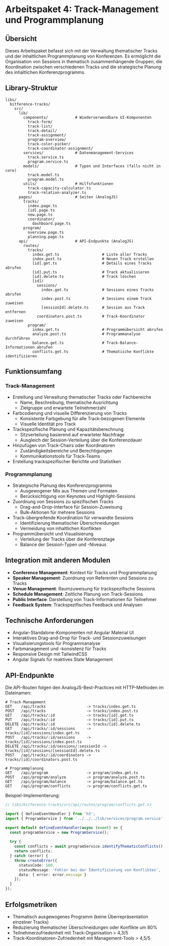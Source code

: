 # Arbeitspaket 4: Track-Management und Programmplanung

## Übersicht

Dieses Arbeitspaket befasst sich mit der Verwaltung thematischer Tracks und der inhaltlichen Programmplanung von Konferenzen. Es ermöglicht die Organisation von Sessions in thematisch zusammenhängende Gruppen, die Koordination zwischen verschiedenen Tracks und die strategische Planung des inhaltlichen Konferenzprogramms.

## Library-Struktur

```
libs/
  bitference-tracks/
    src/
      lib/
        components/            # Wiederverwendbare UI-Komponenten
          track-form/
          track-list/
          track-detail/
          track-assignment/
          program-overview/
          track-color-picker/
          track-coordinator-assignment/
        services/              # Datenmanagement-Services
          track.service.ts
          program.service.ts
        models/                # Typen und Interfaces (falls nicht in core)
          track.model.ts
          program.model.ts
        utils/                 # Hilfsfunktionen
          track-capacity-calculator.ts
          track-relation-analyzer.ts
      pages/                   # Seiten (AnalogJS)
        tracks/
          index.page.ts
          [id].page.ts
          new.page.ts
          coordinator/
            dashboard.page.ts
        program/
          overview.page.ts
          planning.page.ts
      api/                     # API-Endpunkte (AnalogJS)
        routes/
          tracks/
            index.get.ts                   # Liste aller Tracks
            index.post.ts                  # Neuen Track erstellen
            [id].get.ts                    # Details eines Tracks abrufen
            [id].put.ts                    # Track aktualisieren
            [id].delete.ts                 # Track löschen
            [id]/
              sessions/
                index.get.ts               # Sessions eines Tracks abrufen
                index.post.ts              # Sessions einem Track zuweisen
                [sessionId].delete.ts      # Session aus Track entfernen
              coordinators.post.ts         # Track-Koordinator zuweisen
          program/
            index.get.ts                   # Programmübersicht abrufen
            analyze.post.ts                # Programmanalyse durchführen
            balance.get.ts                 # Track-Balance-Informationen abrufen
            conflicts.get.ts               # Thematische Konflikte identifizieren
```

## Funktionsumfang

### Track-Management

- Erstellung und Verwaltung thematischer Tracks oder Fachbereiche
  - Name, Beschreibung, thematische Ausrichtung
  - Zielgruppe und erwartete Teilnehmerzahl
- Farbcodierung und visuelle Differenzierung von Tracks
  - Konsistente Farbgebung für alle Track-bezogenen Elemente
  - Visuelle Identität pro Track
- Trackspezifische Planung und Kapazitätsberechnung
  - Sitzverteilung basierend auf erwarteter Nachfrage
  - Ausgleich der Session-Verteilung über die Konferenzdauer
- Hinzufügen von Track-Chairs oder Koordinatoren
  - Zuständigkeitsbereiche und Berechtigungen
  - Kommunikationstools für Track-Teams
- Erstellung trackspezifischer Berichte und Statistiken

### Programmplanung

- Strategische Planung des Konferenzprogramms
  - Ausgewogener Mix aus Themen und Formaten
  - Berücksichtigung von Keynotes und Highlight-Sessions
- Zuordnung von Sessions zu spezifischen Tracks
  - Drag-and-Drop-Interface für Session-Zuweisung
  - Bulk-Aktionen für mehrere Sessions
- Track-übergreifende Koordination für verwandte Sessions
  - Identifizierung thematischer Überschneidungen
  - Vermeidung von inhaltlichen Konflikten
- Programmübersicht und Visualisierung
  - Verteilung der Tracks über die Konferenztage
  - Balance der Session-Typen und -Niveaus

## Integration mit anderen Modulen

- **Conference Management**: Kontext für Tracks und Programmplanung
- **Speaker Management**: Zuordnung von Referenten und Sessions zu Tracks
- **Venue Management**: Raumzuweisung für trackspezifische Sessions
- **Schedule Management**: Zeitliche Planung von Track-Sessions
- **Public Interface**: Darstellung von Track-Informationen für Teilnehmer
- **Feedback System**: Trackspezifisches Feedback und Analysen

## Technische Anforderungen

- Angular-Standalone-Komponenten mit Angular Material UI
- Interaktives Drag-and-Drop für Track- und Sessionzuweisungen
- Visualisierungstools für Programmanalyse
- Farbmanagement und -konsistenz für Tracks
- Responsive Design mit TailwindCSS
- Angular Signals für reaktives State Management

## API-Endpunkte

Die API-Routen folgen den AnalogJS-Best-Practices mit HTTP-Methoden im Dateinamen:

```
# Track-Management
GET    /api/tracks                  -> tracks/index.get.ts
POST   /api/tracks                  -> tracks/index.post.ts
GET    /api/tracks/:id              -> tracks/[id].get.ts
PUT    /api/tracks/:id              -> tracks/[id].put.ts
DELETE /api/tracks/:id              -> tracks/[id].delete.ts
GET    /api/tracks/:id/sessions     -> tracks/[id]/sessions/index.get.ts
POST   /api/tracks/:id/sessions     -> tracks/[id]/sessions/index.post.ts
DELETE /api/tracks/:id/sessions/:sessionId -> tracks/[id]/sessions/[sessionId].delete.ts
POST   /api/tracks/:id/coordinators -> tracks/[id]/coordinators.post.ts

# Programmplanung
GET    /api/program                 -> program/index.get.ts
POST   /api/program/analyze         -> program/analyze.post.ts
GET    /api/program/balance         -> program/balance.get.ts
GET    /api/program/conflicts       -> program/conflicts.get.ts
```

Beispiel-Implementierung:

```typescript
// libs/bitference-tracks/src/api/routes/program/conflicts.get.ts

import { defineEventHandler } from 'h3';
import { ProgramService } from '../../../lib/services/program.service';

export default defineEventHandler(async (event) => {
  const programService = new ProgramService();
  
  try {
    const conflicts = await programService.identifyThematicConflicts();
    return conflicts;
  } catch (error) {
    throw createError({
      statusCode: 500,
      statusMessage: 'Fehler bei der Identifizierung von Konflikten',
      data: { error: error.message }
    });
  }
});
```

## Erfolgsmetriken

- Thematisch ausgewogenes Programm (keine Überrepräsentation einzelner Tracks)
- Reduzierung thematischer Überschneidungen oder Konflikte um 80%
- Teilnehmerzufriedenheit mit Track-Organisation > 4,3/5
- Track-Koordinatoren-Zufriedenheit mit Management-Tools > 4,5/5
